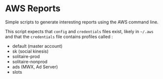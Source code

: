 # AWS Reports

Simple scripts to generate interesting reports using the AWS command line.

This script expects that `config` and `credentials` files exist, likely in `~/.aws` and that the `credentials` file contains profiles called :

* default (master account)
* sk (social kinesis)
* solitaire-prod 
* solitaire-nonprod
* ads (MWX, Ad Server)
* slots
